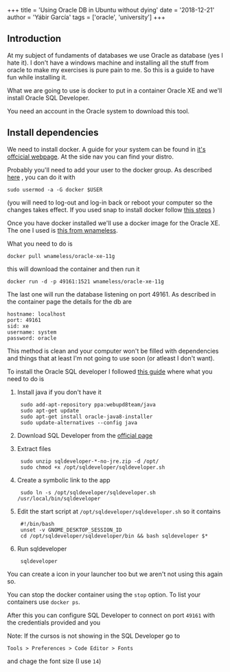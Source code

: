 +++
title = 'Using Oracle DB in Ubuntu without dying'
date = '2018-12-21'
author = 'Yábir García'
tags = ['oracle', 'university']
+++

## Introduction

At my subject of fundaments of databases we use Oracle as database (yes I hate 
it). I don't have a windows machine and installing all the stuff 
from oracle to make my exercises is pure pain to me. So this is a guide to have 
fun while installing it.

What we are going to use is docker to put in a container Oracle XE and 
we'll install Oracle SQL Developer. 

You need an account in the Oracle system to download this tool.

## Install dependencies

We need to install docker. A guide for your system can be found 
in [it's offcicial webpage](https://docs.docker.com/install/linux/docker-ce/ubuntu/).
At the side nav you can find your distro.

Probably you'll need to add your user to the docker group. As described 
[here](https://techoverflow.net/2017/03/01/solving-docker-permission-denied-while-trying-to-connect-to-the-docker-daemon-socket/)
, you can do it with 

    sudo usermod -a -G docker $USER

(you will need to log-out and log-in back or reboot your computer so the changes
takes effect. If you used snap to install docker follow [this steps](https://askubuntu.com/a/990058) )

Once you have docker installed we'll use a docker image for the Oracle XE.
The one I used is [this from wnameless](https://hub.docker.com/r/wnameless/oracle-xe-11g/).

What you need to do is

    docker pull wnameless/oracle-xe-11g

this will download the container and then run it

    docker run -d -p 49161:1521 wnameless/oracle-xe-11g


The last one will run the database listening on port 49161.
As described in the container page the details for the db are

    hostname: localhost
    port: 49161
    sid: xe
    username: system
    password: oracle

This method is clean and your computer won't be filled with dependencies
and things that at least I'm not going to use soon (or atleast I don't want).

To install the Oracle SQL developer I followed [this guide](https://askubuntu.com/questions/458554/how-to-install-sql-developer-on-ubuntu-14-04)
where what you need to do is

1. Install java if you don't have it

        sudo add-apt-repository ppa:webupd8team/java
        sudo apt-get update
        sudo apt-get install oracle-java8-installer
        sudo update-alternatives --config java

2. Download SQL Developer from the [official page](http://www.oracle.com/technetwork/developer-tools/sql-developer/downloads/index.html)
3. Extract files

        sudo unzip sqldeveloper-*-no-jre.zip -d /opt/
        sudo chmod +x /opt/sqldeveloper/sqldeveloper.sh

4. Create a symbolic link to the app

        sudo ln -s /opt/sqldeveloper/sqldeveloper.sh /usr/local/bin/sqldeveloper

5. Edit the start script at `/opt/sqldeveloper/sqldeveloper.sh` so it contains

        #!/bin/bash
        unset -v GNOME_DESKTOP_SESSION_ID
        cd /opt/sqldeveloper/sqldeveloper/bin && bash sqldeveloper $*

6. Run sqldeveloper

        sqldeveloper
    
You can create a icon in your launcher too but we aren't not using this again so.

You can stop the docker container using the `stop` option. 
To list your containers use `docker ps`.

After this you can configure SQL Developer to connect on port `49161` with
the credentials provided and you 

Note: If the cursos is not showing in the SQL Developer go to 

    Tools > Preferences > Code Editor > Fonts 

and chage the font size (I use `14`)
